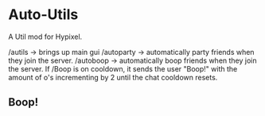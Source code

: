 # Auto-Utils

A Util mod for Hypixel.


/autils -> brings up main gui
/autoparty -> automatically party friends when they join the server.
/autoboop -> automatically boop friends when they join the server.
If /Boop is on cooldown, it sends the user "Boop!" with the amount of o's incrementing by 2 until the chat cooldown resets. 

## Boop!
